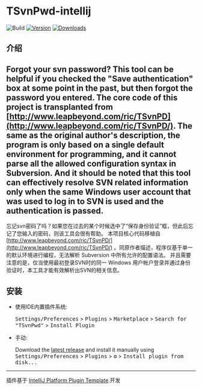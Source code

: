 # TSvnPwd-intellij

![Build](https://github.com/meiMingle/TSvnPwd-intellij/workflows/Build/badge.svg)
[![Version](https://img.shields.io/jetbrains/plugin/v/PLUGIN_ID.svg)](https://plugins.jetbrains.com/plugin/17392-tsvnpwd)
[![Downloads](https://img.shields.io/jetbrains/plugin/d/PLUGIN_ID.svg)](https://plugins.jetbrains.com/plugin/17392-tsvnpwd)

## 介绍
<!-- Plugin description -->
Forgot your svn password? This tool can be helpful if you checked the "Save authentication" box at some point in the past,
but then forgot the password you entered. The core code of this project is transplanted from
[http://www.leapbeyond.com/ric/TSvnPD](http://www.leapbeyond.com/ric/TSvnPD/). The same as the original author's description, the program is only based on a single default environment for programming, and it cannot parse all the allowed configuration syntax in Subversion. And it should be noted that this tool can effectively resolve SVN related information only when the same Windows user account that was used to log in to SVN is used and the authentication is passed.
---
忘记svn密码了吗？如果您在过去的某个时候选中了“保存身份验证”框，但此后忘记了您输入的密码，则该工具会很有帮助。
本项目核心代码移植自[http://www.leapbeyond.com/ric/TSvnPD/](http://www.leapbeyond.com/ric/TSvnPD/) 。同原作者描述，程序仅基于单一的默认环境进行编程，无法解析 Subversion 中所有允许的配置语法。
并且需要注意的是，仅当使用最初登录SVN时的同一 Windows 用户帐户登录并通过身份验证时，本工具才能有效解析出SVN的相关信息。
<!-- Plugin description end -->

## 安装

- 使用IDE内置插件系统:
  
  <kbd>Settings/Preferences</kbd> > <kbd>Plugins</kbd> > <kbd>Marketplace</kbd> > <kbd>Search for "TSvnPwd"</kbd> >
  <kbd>Install Plugin</kbd>
  
- 手动:

  Download the [latest release](https://github.com/meiMingle/TSvnPwd-intellij/releases/latest) and install it manually using
  <kbd>Settings/Preferences</kbd> > <kbd>Plugins</kbd> > <kbd>⚙️</kbd> > <kbd>Install plugin from disk...</kbd>


---
插件基于 [IntelliJ Platform Plugin Template][template].开发

[template]: https://github.com/JetBrains/intellij-platform-plugin-template
